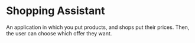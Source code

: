 # Shopping Assistant

  An application in which you put products, and shops put their prices. Then, the user can choose which offer they want.
